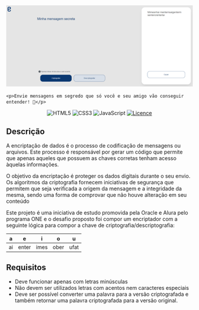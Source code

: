 
![](demo.png?raw=true)
<p align="center">
    
    <p>Envie mensagens em segredo que só você e seu amigo vão conseguir entender! 🚀</p>
</p>

<div align="center">

![HTML5](https://img.shields.io/badge/html5-%23E34F26.svg?style=for-the-badge&logo=html5&logoColor=white)
![CSS3](https://img.shields.io/badge/css3-%231572B6.svg?style=for-the-badge&logo=css3&logoColor=white)
![JavaScript](https://img.shields.io/badge/javascript-%23323330.svg?style=for-the-badge&logo=javascript&logoColor=%23F7DF1E)
[![Licence](https://img.shields.io/github/license/Ileriayo/markdown-badges?style=for-the-badge)](./LICENSE)

</div>

## Descrição
A encriptação de dados é o processo de codificação de mensagens ou arquivos. Este processo é responsável por gerar um código que permite que apenas aqueles que possuem as chaves corretas tenham acesso àquelas informações.

O objetivo da encriptação é proteger os dados digitais durante o seu envio. Os algoritmos da criptografia fornecem iniciativas de segurança que permitem que seja verificada a origem da mensagem e a integridade da mesma, sendo uma forma de comprovar que não houve alteração em seu conteúdo

Este projeto é uma iniciativa de estudo promovida pela Oracle e Alura pelo programa ONE e o desafio proposto foi compor um encriptador com a seguinte lógica para compor a chave de criptografia/descriptografia:

|  a  |  e  |  i  |  o  |  u  |
|-----|-----|-----|-----|-----|
|ai   |enter|imes |ober |ufat |


## Requisitos
- Deve funcionar apenas com letras minúsculas
- Não devem ser utilizados letras com acentos nem caracteres especiais
- Deve ser possível converter uma palavra para a versão criptografada e também retornar uma palavra criptografada para a versão original.
